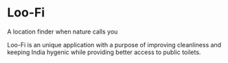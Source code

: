 # Loo-Fi
A location finder when nature calls you

Loo-Fi is an unique application with a purpose of improving cleanliness and keeping India hygenic while providing better access to public toilets.

